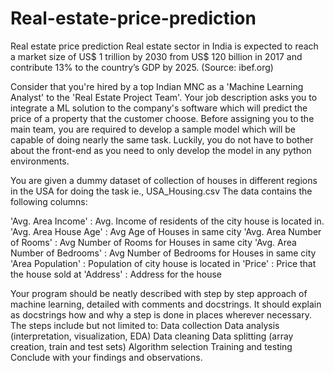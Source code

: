 # Real-estate-price-prediction
Real estate price prediction
Real estate sector in India is expected to reach a market size of US$ 1 trillion by 2030 from US$ 120 billion in 2017 and contribute 13% to the country’s GDP by 2025. (Source: ibef.org)



Consider that you're hired by a top Indian MNC as a 'Machine Learning Analyst' to the 'Real Estate Project Team'. Your job description asks you to integrate a ML solution to the company's software which will predict the price of a property that the customer choose. Before assigning you to the main team, you are required to develop a sample model which will be capable of doing nearly the same task. Luckily, you do not have to bother about the front-end as you need to only develop the model in any python environments.


You are given a dummy dataset of collection of houses in different regions in the USA for doing the task ie., USA_Housing.csv
The data contains the following columns:

'Avg. Area Income'                         : Avg. Income of residents of the city house is located in.
'Avg. Area House Age'                   : Avg Age of Houses in same city
'Avg. Area Number of Rooms'      : Avg Number of Rooms for Houses in same city
'Avg. Area Number of Bedrooms' : Avg Number of Bedrooms for Houses in same city
'Area Population'                            : Population of city house is located in
'Price'                                               : Price that the house sold at
'Address'                                          : Address for the house

Your program should be neatly described with step by step approach of machine learning, detailed with comments and docstrings. It should explain as docstrings how and why a step is done in places wherever necessary. The steps include but not limited to:
Data collection
Data analysis (interpretation, visualization, EDA)
Data cleaning 
Data splitting (array creation, train and test sets)
Algorithm selection
Training and testing
Conclude with your findings and observations. 
